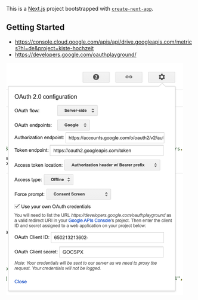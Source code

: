 This is a [Next.js](https://nextjs.org/) project bootstrapped with [`create-next-app`](https://github.com/vercel/next.js/tree/canary/packages/create-next-app).

## Getting Started
 * https://console.cloud.google.com/apis/api/drive.googleapis.com/metrics?hl=de&project=kiste-hochzeit
 * https://developers.google.com/oauthplayground/

![OAuth Config](./docs/oauthConfig.png)